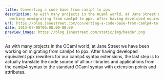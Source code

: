 ```yaml
---
title: Converting a code base from camlp4 to ppx
description: As with many projects in the OCaml world, at Jane Street we have been
  working onmigrating from camlp4 to ppx. After having developed equivalent ppx rewriters...
url: https://blog.janestreet.com/converting-a-code-base-from-camlp4-to-ppx/
date: 2015-07-08T00:00:00-00:00
preview_image: https://blog.janestreet.com/static/img/header.png
---
```


<p>As with many projects in the OCaml world, at Jane Street we have been working on
migrating from camlp4 to ppx. After having developed equivalent ppx rewriters
for our camlp4 syntax extensions, the last step is to actually translate the
code source of all our libraries and applications from the camlp4 syntax to the
standard OCaml syntax with extension points and attributes.</p>

